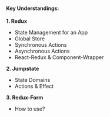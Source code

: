 #### **Key Understandings**:
**1. Redux**
- State Management for an App
- Global Store
- Synchronous Actions
- Asynchronous Actions
- React-Redux & Component-Wrapper

**2. Jumpstate**
- State Domains
- Actions & Effect

**3. Redux-Form**
- How to use?
